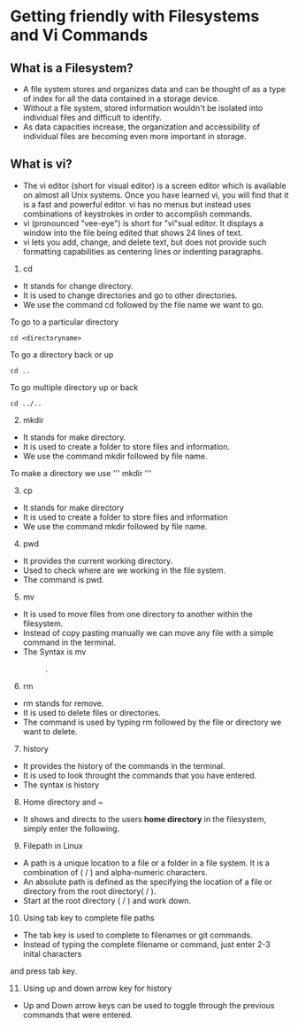 # Getting friendly with Filesystems and Vi Commands



## What is a Filesystem?

* A file system stores and organizes data and can be thought of as a type of index for all the data contained in a storage device.
* Without a file system, stored information wouldn't be isolated into individual files and difficult to identify.
* As data capacities increase, the organization and accessibility of individual files are becoming even more important in storage.

## What is vi?
* The vi editor (short for visual editor) is a screen editor which is available on almost all Unix systems. Once you have learned vi, you will find that it is a fast and powerful editor. vi has no menus but instead uses combinations of keystrokes in order to accomplish commands. 
* vi (pronounced "vee-eye") is short for "vi"sual editor. It displays a window into the file being edited that shows 24 lines of text.
* vi lets you add, change, and delete text, but does not provide such formatting capabilities as centering lines or indenting paragraphs.



1. cd

* It stands for change directory. 
* It is used to change directories and go to other directories.
* We use the command cd followed by the file name we want to go.

To go to a particular directory
```
cd <directoryname>
```
To go a directory back or up
```  
cd ..
```
To go multiple directory up or back
```
cd ../..
```

2. mkdir

* It stands for make directory.
* It is used to create a folder to store files and information. 
* We use the command mkdir followed by file name.

To make a directory we use
'''
mkdir <directoryname>
'''

3. cp 
* It stands for make directory
* It is used to create a folder to store files and information 
* We use the command mkdir followed by file name. 


4. pwd 
* It provides the current working directory. 
* Used to check where are we working in the file system. 
* The command is pwd.



5. mv  

* It is used to move files from one directory to another within the filesystem. 
* Instead of copy pasting manually we can move any file with a simple command in the terminal. 
* The Syntax is mv <filename> <dir>.

6. rm   

* rm stands for remove. 
* It is used to delete files or directories. 
* The command is used by typing rm followed by the file or directory we want to delete.
 
7. history 

* It provides the history of the commands in the terminal. 
* It is used to look throught the commands that you have entered. 
* The syntax is history

8. Home directory and ~
* It shows and directs to the users **home directory** in the filesystem, simply enter the following.

9. Filepath in Linux
* A path is a unique location to a file or a folder in a file system. It is a combination of ( / ) and alpha-numeric characters.
* An absolute path is defined as the specifying the location of a file or directory from the root directory( / ).
* Start at the root directory ( / ) and work down.

10. Using tab key to complete file paths
* The tab key is used to complete to filenames or git commands.
* Instead of typing the complete filename or command, just enter 2-3 inital characters
 
and press tab key.

11. Using up and down arrow key for history
* Up and Down arrow keys can be used to toggle through the previous commands that were entered.
